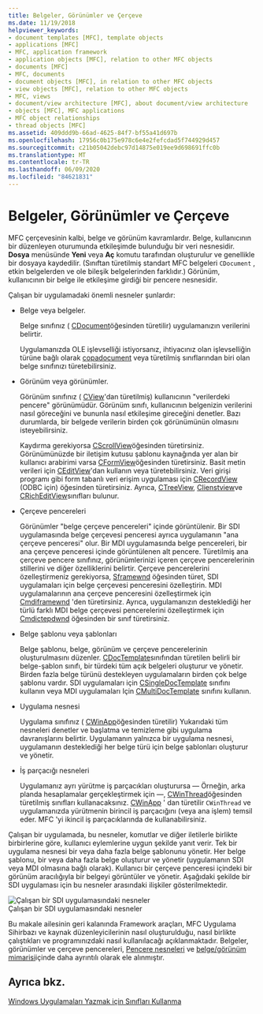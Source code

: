 ```yaml
---
title: Belgeler, Görünümler ve Çerçeve
ms.date: 11/19/2018
helpviewer_keywords:
- document templates [MFC], template objects
- applications [MFC]
- MFC, application framework
- application objects [MFC], relation to other MFC objects
- documents [MFC]
- MFC, documents
- document objects [MFC], in relation to other MFC objects
- view objects [MFC], relation to other MFC objects
- MFC, views
- document/view architecture [MFC], about document/view architecture
- objects [MFC], MFC applications
- MFC object relationships
- thread objects [MFC]
ms.assetid: 409ddd9b-66ad-4625-84f7-bf55a41d697b
ms.openlocfilehash: 17956c0b175e978c6e4e2fefcdad5f744929d457
ms.sourcegitcommit: c21b05042debc97d14875e019ee9d698691ffc0b
ms.translationtype: MT
ms.contentlocale: tr-TR
ms.lasthandoff: 06/09/2020
ms.locfileid: "84621831"
---
```

# <a name="documents-views-and-the-framework"></a>Belgeler, Görünümler ve Çerçeve

MFC çerçevesinin kalbi, belge ve görünüm kavramlardır. Belge, kullanıcının bir düzenleyen oturumunda etkileşimde bulunduğu bir veri nesnesidir. **Dosya** menüsünde **Yeni** veya **Aç** komutu tarafından oluşturulur ve genellikle bir dosyaya kaydedilir. (Sınıftan türetilmiş standart MFC belgeleri `CDocument` , etkin belgelerden ve ole bileşik belgelerinden farklıdır.) Görünüm, kullanıcının bir belge ile etkileşime girdiği bir pencere nesnesidir.

Çalışan bir uygulamadaki önemli nesneler şunlardır:

- Belge veya belgeler.

   Belge sınıfınız ( [CDocument](reference/cdocument-class.md)öğesinden türetilir) uygulamanızın verilerini belirtir.

   Uygulamanızda OLE işlevselliği istiyorsanız, ihtiyacınız olan işlevselliğin türüne bağlı olarak [copadocument](reference/coledocument-class.md) veya türetilmiş sınıflarından biri olan belge sınıfınızı türetebilirsiniz.

- Görünüm veya görünümler.

   Görünüm sınıfınız ( [CView](reference/cview-class.md)'dan türetilmiş) kullanıcının "verilerdeki pencere" görünümüdür. Görünüm sınıfı, kullanıcının belgenizin verilerini nasıl göreceğini ve bununla nasıl etkileşime gireceğini denetler. Bazı durumlarda, bir belgede verilerin birden çok görünümünün olmasını isteyebilirsiniz.

   Kaydırma gerekiyorsa [CScrollView](reference/cscrollview-class.md)öğesinden türetirsiniz. Görünümünüzde bir iletişim kutusu şablonu kaynağında yer alan bir kullanıcı arabirimi varsa [CFormView](reference/cformview-class.md)öğesinden türetirsiniz. Basit metin verileri için [CEditView](reference/ceditview-class.md)'dan kullanın veya türetebilirsiniz. Veri girişi programı gibi form tabanlı veri erişim uygulaması için [CRecordView](reference/crecordview-class.md) (ODBC için) öğesinden türetirsiniz. Ayrıca, [CTreeView](reference/ctreeview-class.md), [Clienstview](reference/clistview-class.md)ve [CRichEditView](reference/cricheditview-class.md)sınıfları bulunur.

- Çerçeve pencereleri

   Görünümler "belge çerçeve pencereleri" içinde görüntülenir. Bir SDI uygulamasında belge çerçevesi penceresi ayrıca uygulamanın "ana çerçeve penceresi" olur. Bir MDI uygulamasında belge pencereleri, bir ana çerçeve penceresi içinde görüntülenen alt pencere. Türetilmiş ana çerçeve pencere sınıfınız, görünümlerinizi içeren çerçeve pencerelerinin stillerini ve diğer özelliklerini belirtir. Çerçeve pencerelerini özelleştirmeniz gerekiyorsa, [Sframewnd](reference/cframewnd-class.md) öğesinden türet, SDI uygulamaları için belge çerçevesi penceresini özelleştirin. MDI uygulamalarının ana çerçeve penceresini özelleştirmek için [Cmdiframewnd](reference/cmdiframewnd-class.md) 'den türetirsiniz. Ayrıca, uygulamanızın desteklediği her türlü farklı MDI belge çerçevesi pencerelerini özelleştirmek için [Cmdictepdwnd](reference/cmdichildwnd-class.md) öğesinden bir sınıf türetirsiniz.

- Belge şablonu veya şablonları

   Belge şablonu, belge, görünüm ve çerçeve pencerelerinin oluşturulmasını düzenler. [CDocTemplate](reference/cdoctemplate-class.md)sınıfından türetilen belirli bir belge-şablon sınıfı, bir türdeki tüm açık belgeleri oluşturur ve yönetir. Birden fazla belge türünü destekleyen uygulamaların birden çok belge şablonu vardır. SDI uygulamaları için [CSingleDocTemplate](reference/csingledoctemplate-class.md) sınıfını kullanın veya MDI uygulamaları Için [CMultiDocTemplate](reference/cmultidoctemplate-class.md) sınıfını kullanın.

- Uygulama nesnesi

   Uygulama sınıfınız ( [CWinApp](reference/cwinapp-class.md)öğesinden türetilir) Yukarıdaki tüm nesneleri denetler ve başlatma ve temizleme gibi uygulama davranışlarını belirtir. Uygulamanın yalnızca bir uygulama nesnesi, uygulamanın desteklediği her belge türü için belge şablonları oluşturur ve yönetir.

- İş parçacığı nesneleri

   Uygulamanız ayrı yürütme iş parçacıkları oluşturursa — Örneğin, arka planda hesaplamalar gerçekleştirmek için —, [CWinThread](reference/cwinthread-class.md)öğesinden türetilmiş sınıfları kullanacaksınız. [CWinApp](reference/cwinapp-class.md) ' dan türetilir `CWinThread` ve uygulamanızda yürütmenin birincil iş parçacığını (veya ana işlem) temsil eder. MFC 'yi ikincil iş parçacıklarında de kullanabilirsiniz.

Çalışan bir uygulamada, bu nesneler, komutlar ve diğer iletilerle birlikte birbirlerine göre, kullanıcı eylemlerine uygun şekilde yanıt verir. Tek bir uygulama nesnesi bir veya daha fazla belge şablonunu yönetir. Her belge şablonu, bir veya daha fazla belge oluşturur ve yönetir (uygulamanın SDI veya MDI olmasına bağlı olarak). Kullanıcı bir çerçeve penceresi içindeki bir görünüm aracılığıyla bir belgeyi görüntüler ve yönetir. Aşağıdaki şekilde bir SDI uygulaması için bu nesneler arasındaki ilişkiler gösterilmektedir.

![Çalışan bir SDI uygulamasındaki nesneler](../mfc/media/vc386v1.gif "Çalışan bir SDI uygulamasındaki nesneler") <br/>
Çalışan bir SDI uygulamasındaki nesneler

Bu makale ailesinin geri kalanında Framework araçları, MFC Uygulama Sihirbazı ve kaynak düzenleyicilerinin nasıl oluşturulduğu, nasıl birlikte çalıştıkları ve programınızdaki nasıl kullanılacağı açıklanmaktadır. Belgeler, görünümler ve çerçeve pencereleri, [Pencere nesneleri](window-objects.md) ve [belge/görünüm mimarisi](document-view-architecture.md)içinde daha ayrıntılı olarak ele alınmıştır.

## <a name="see-also"></a>Ayrıca bkz.

[Windows Uygulamaları Yazmak için Sınıfları Kullanma](using-the-classes-to-write-applications-for-windows.md)
